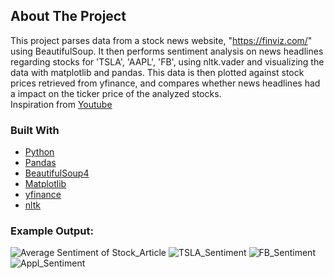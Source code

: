 <!-- ABOUT THE PROJECT -->
## About The Project
This project parses data from a stock news website, "https://finviz.com/" using BeautifulSoup. It then performs sentiment analysis on news headlines regarding stocks for 'TSLA', 'AAPL', 'FB', using nltk.vader and visualizing the data with matplotlib and pandas. This data is then plotted against stock prices retrieved from yfinance, and compares whether news headlines had a impact on the ticker price of the analyzed stocks. <br /> Inspiration from [Youtube](https://www.youtube.com/watch?v=o-zM8onpQZY&ab_channel=TheCodex)

### Built With

* [Python](https://www.python.org/)
* [Pandas](https://pandas.pydata.org/)
* [BeautifulSoup4](https://pypi.org/project/beautifulsoup4/)
* [Matplotlib](https://matplotlib.org/)
* [yfinance](https://pypi.org/project/yfinance/)
* [nltk](https://www.nltk.org/)

### Example Output:
![Average Sentiment of Stock_Article](https://user-images.githubusercontent.com/62624592/149677356-8d450164-81b1-4d61-90b6-053a8cdc97ea.png)
![TSLA_Sentiment](https://user-images.githubusercontent.com/62624592/149677358-7b0942a3-3d92-4710-b26b-326c7cdc1ec8.png)
![FB_Sentiment](https://user-images.githubusercontent.com/62624592/149677361-e141faf8-6cff-4397-96ba-970a25360103.png)
![Appl_Sentiment](https://user-images.githubusercontent.com/62624592/149677365-91146af9-4723-4161-bd67-bd89212ae0b9.png)

